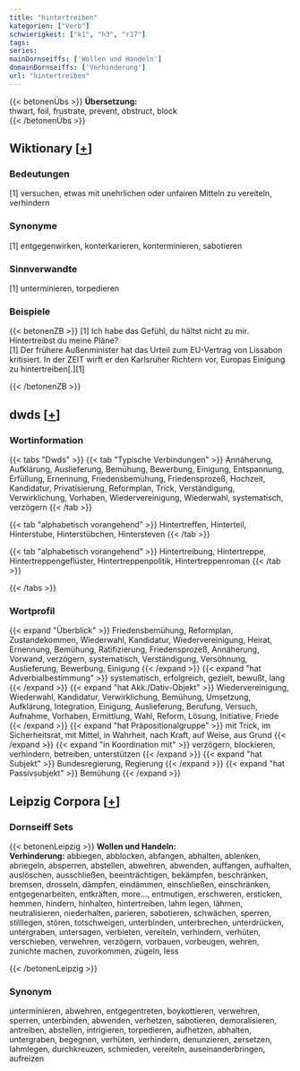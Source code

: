 ```yaml
---
title: "hintertreiben"
kategorien: ["Verb"]
schwierigkeit: ["k1", "h3", "r17"]
tags:
series:
mainDornseiffs: ['Wollen und Handeln']
domainDornseiffs: ['Verhinderung']
url: "hintertreiben"
---
```


{{< betonenÜbs >}}
**Übersetzung:**  
thwart, foil, frustrate, prevent, obstruct, block  
{{< /betonenÜbs >}}

## Wiktionary [[+](https://de.wiktionary.org/wiki/hintertreiben)]

### Bedeutungen
[1] versuchen, etwas mit unehrlichen oder unfairen Mitteln zu vereiteln, verhindern  

### Synonyme
[1] entgegenwirken, konterkarieren, konterminieren, sabotieren  

### Sinnverwandte
[1] unterminieren, torpedieren  

### Beispiele
{{< betonenZB >}}
[1] Ich habe das Gefühl, du hältst nicht zu mir. Hintertreibst du meine Pläne?  
[1] Der frühere Außenminister hat das Urteil zum EU-Vertrag von Lissabon kritisiert. In der ZEIT wirft er den Karlsruher Richtern vor, Europas Einigung zu hintertreiben[.][1]  

{{< /betonenZB >}}


## dwds [[+](https://www.dwds.de/wb/hintertreiben)]

### Wortinformation
{{< tabs "Dwds" >}}
{{< tab "Typische Verbindungen" >}}
Annäherung, Aufklärung, Auslieferung, Bemühung, Bewerbung, Einigung, Entspannung, Erfüllung, Ernennung, Friedensbemühung, Friedensprozeß, Hochzeit, Kandidatur, Privatisierung, Reformplan, Trick, Verständigung, Verwirklichung, Vorhaben, Wiedervereinigung, Wiederwahl, systematisch, verzögern
{{< /tab >}}

{{< tab "alphabetisch vorangehend" >}}
Hintertreffen, Hinterteil, Hinterstube, Hinterstübchen, Hintersteven
{{< /tab >}}

{{< tab "alphabetisch vorangehend" >}}
Hintertreibung, Hintertreppe, Hintertreppengeflüster, Hintertreppenpolitik, Hintertreppenroman
{{< /tab >}}

{{< /tabs >}}

### Wortprofil
{{< expand "Überblick" >}} Friedensbemühung, Reformplan, Zustandekommen, Wiederwahl, Kandidatur, Wiedervereinigung, Heirat, Ernennung, Bemühung, Ratifizierung, Friedensprozeß, Annäherung, Vorwand, verzögern, systematisch, Verständigung, Versöhnung, Auslieferung, Bewerbung, Einigung {{< /expand >}}
{{< expand "hat Adverbialbestimmung" >}} systematisch, erfolgreich, gezielt, bewußt, lang {{< /expand >}}
{{< expand "hat Akk./Dativ-Objekt" >}} Wiedervereinigung, Wiederwahl, Kandidatur, Verwirklichung, Bemühung, Umsetzung, Aufklärung, Integration, Einigung, Auslieferung, Berufung, Versuch, Aufnahme, Vorhaben, Ermittlung, Wahl, Reform, Lösung, Initiative, Friede {{< /expand >}}
{{< expand "hat Präpositionalgruppe" >}} mit Trick, im Sicherheitsrat, mit Mittel, in Wahrheit, nach Kraft, auf Weise, aus Grund {{< /expand >}}
{{< expand "in Koordination mit" >}} verzögern, blockieren, verhindern, betreiben, unterstützen {{< /expand >}}
{{< expand "hat Subjekt" >}} Bundesregierung, Regierung {{< /expand >}}
{{< expand "hat Passivsubjekt" >}} Bemühung {{< /expand >}}

## Leipzig Corpora [[+](https://corpora.uni-leipzig.de/en/res?word=hintertreiben&corpusId=deu_newscrawl-public_2018)]

### Dornseiff Sets
{{< betonenLeipzig >}}
**Wollen und Handeln:**  
**Verhinderung:** abbiegen, abblocken, abfangen, abhalten, ablenken, abriegeln, absperren, abstellen, abwehren, abwenden, auffangen, aufhalten, auslöschen, ausschließen, beeinträchtigen, bekämpfen, beschränken, bremsen, drosseln, dämpfen, eindämmen, einschließen, einschränken, entgegenarbeiten, entkräften, more..., entmutigen, erschweren, ersticken, hemmen, hindern, hinhalten, hintertreiben, lahm legen, lähmen, neutralisieren, niederhalten, parieren, sabotieren, schwächen, sperren, stilllegen, stören, totschweigen, unterbinden, unterbrechen, unterdrücken, untergraben, untersagen, verbieten, vereiteln, verhindern, verhüten, verschieben, verwehren, verzögern, vorbauen, vorbeugen, wehren, zunichte machen, zuvorkommen, zügeln, less  

{{< /betonenLeipzig >}}

### Synonym
unterminieren, abwehren, entgegentreten, boykottieren, verwehren, sperren, unterbinden, abwenden, verhetzen, sabotieren, demoralisieren, antreiben, abstellen, intrigieren, torpedieren, aufhetzen, abhalten, untergraben, begegnen, verhüten, verhindern, denunzieren, zersetzen, lahmlegen, durchkreuzen, schmieden, vereiteln, auseinanderbringen, aufreizen

